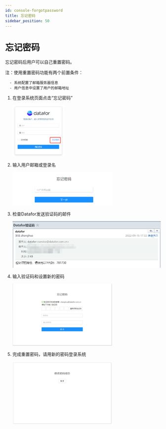 ```yaml
---
id: console-forgotpassword
title: 忘记密码
sidebar_position: 50
---
```

# 忘记密码

忘记密码后用户可以自己重置密码。

注：使用重置密码功能有两个前置条件：

      - 系统配置了邮箱服务器信息
      - 用户信息中设置了用户的邮箱地址

1. 在登录系统页面点击“忘记密码”

   <div align="left"><img src="../../static/img/datafor/console/image-20220913105822717.png"  width="35%" /></div>

2. 输入用户邮箱或登录名

   <div align="left"><img src="../../static/img/datafor/console/image-20220913105907799.png"  width="67%" /></div>

3. 检查Datafor发送验证码的邮件

   <div align="left"><img src="../../static/img/datafor/console/image-20220915202507733.png"   /></div>

4. 输入验证码和设置新的密码

   <div align="left"><img src="../../static/img/datafor/console/image-20220915202543784.png"  width="67%" /></div>

5. 完成重置密码，请用新的密码登录系统

   <div align="left"><img src="../../static/img/datafor/console/image-20220915202628151.png"  width="67%" /></div>